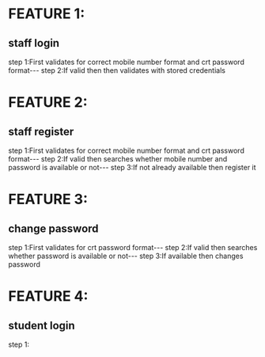# FEATURE 1:
## staff login
step 1:First validates for correct mobile number format and crt password format---
step 2:If valid then then validates with stored credentials
# FEATURE 2:
## staff register
step 1:First validates for correct mobile number format and crt password format---
step 2:If valid then searches whether mobile number and password is available or not---
step 3:If not already available then register it
# FEATURE 3:
## change password
step 1:First validates for crt password format---
step 2:If valid then searches whether password is available or not--- 
step 3:If available then changes password
# FEATURE 4:
## student login
step 1:
